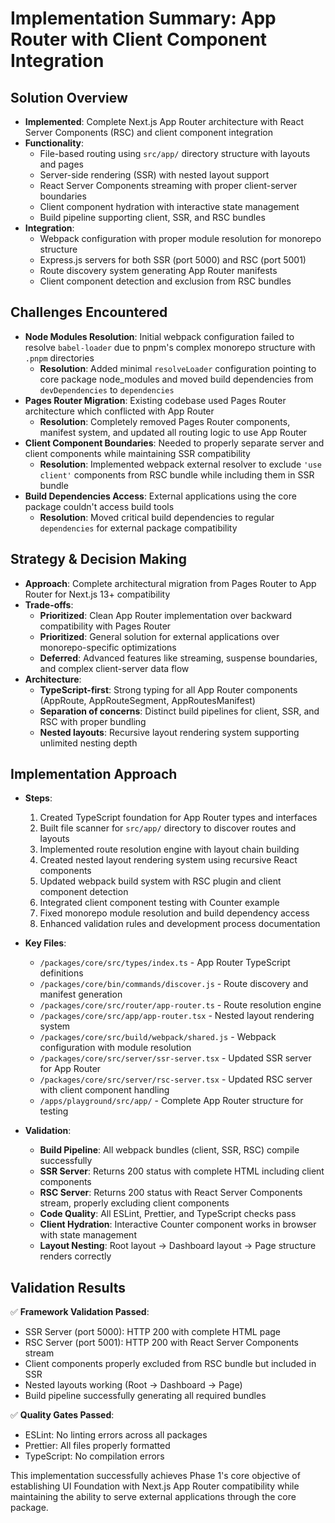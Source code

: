 # Implementation Summary: App Router with Client Component Integration

## Solution Overview
- **Implemented**: Complete Next.js App Router architecture with React Server Components (RSC) and client component integration
- **Functionality**: 
  - File-based routing using `src/app/` directory structure with layouts and pages
  - Server-side rendering (SSR) with nested layout support
  - React Server Components streaming with proper client-server boundaries
  - Client component hydration with interactive state management
  - Build pipeline supporting client, SSR, and RSC bundles
- **Integration**: 
  - Webpack configuration with proper module resolution for monorepo structure
  - Express.js servers for both SSR (port 5000) and RSC (port 5001)
  - Route discovery system generating App Router manifests
  - Client component detection and exclusion from RSC bundles

## Challenges Encountered
- **Node Modules Resolution**: Initial webpack configuration failed to resolve `babel-loader` due to pnpm's complex monorepo structure with `.pnpm` directories
  - **Resolution**: Added minimal `resolveLoader` configuration pointing to core package node_modules and moved build dependencies from `devDependencies` to `dependencies`
- **Pages Router Migration**: Existing codebase used Pages Router architecture which conflicted with App Router
  - **Resolution**: Completely removed Pages Router components, manifest system, and updated all routing logic to use App Router
- **Client Component Boundaries**: Needed to properly separate server and client components while maintaining SSR compatibility
  - **Resolution**: Implemented webpack external resolver to exclude `'use client'` components from RSC bundle while including them in SSR bundle
- **Build Dependencies Access**: External applications using the core package couldn't access build tools
  - **Resolution**: Moved critical build dependencies to regular `dependencies` for external package compatibility

## Strategy & Decision Making
- **Approach**: Complete architectural migration from Pages Router to App Router for Next.js 13+ compatibility
- **Trade-offs**: 
  - **Prioritized**: Clean App Router implementation over backward compatibility with Pages Router
  - **Prioritized**: General solution for external applications over monorepo-specific optimizations
  - **Deferred**: Advanced features like streaming, suspense boundaries, and complex client-server data flow
- **Architecture**: 
  - **TypeScript-first**: Strong typing for all App Router components (AppRoute, AppRouteSegment, AppRoutesManifest)
  - **Separation of concerns**: Distinct build pipelines for client, SSR, and RSC with proper bundling
  - **Nested layouts**: Recursive layout rendering system supporting unlimited nesting depth

## Implementation Approach
- **Steps**: 
  1. Created TypeScript foundation for App Router types and interfaces
  2. Built file scanner for `src/app/` directory to discover routes and layouts
  3. Implemented route resolution engine with layout chain building
  4. Created nested layout rendering system using recursive React components
  5. Updated webpack build system with RSC plugin and client component detection
  6. Integrated client component testing with Counter example
  7. Fixed monorepo module resolution and build dependency access
  8. Enhanced validation rules and development process documentation

- **Key Files**: 
  - `/packages/core/src/types/index.ts` - App Router TypeScript definitions
  - `/packages/core/bin/commands/discover.js` - Route discovery and manifest generation
  - `/packages/core/src/router/app-router.ts` - Route resolution engine
  - `/packages/core/src/app/app-router.tsx` - Nested layout rendering system
  - `/packages/core/src/build/webpack/shared.js` - Webpack configuration with module resolution
  - `/packages/core/src/server/ssr-server.tsx` - Updated SSR server for App Router
  - `/packages/core/src/server/rsc-server.tsx` - Updated RSC server with client component handling
  - `/apps/playground/src/app/` - Complete App Router structure for testing

- **Validation**: 
  - **Build Pipeline**: All webpack bundles (client, SSR, RSC) compile successfully
  - **SSR Server**: Returns 200 status with complete HTML including client components
  - **RSC Server**: Returns 200 status with React Server Components stream, properly excluding client components
  - **Code Quality**: All ESLint, Prettier, and TypeScript checks pass
  - **Client Hydration**: Interactive Counter component works in browser with state management
  - **Layout Nesting**: Root layout → Dashboard layout → Page structure renders correctly

## Validation Results
✅ **Framework Validation Passed**:
- SSR Server (port 5000): HTTP 200 with complete HTML page
- RSC Server (port 5001): HTTP 200 with React Server Components stream
- Client components properly excluded from RSC bundle but included in SSR
- Nested layouts working (Root → Dashboard → Page)
- Build pipeline successfully generating all required bundles

✅ **Quality Gates Passed**:
- ESLint: No linting errors across all packages  
- Prettier: All files properly formatted
- TypeScript: No compilation errors

This implementation successfully achieves Phase 1's core objective of establishing UI Foundation with Next.js App Router compatibility while maintaining the ability to serve external applications through the core package.